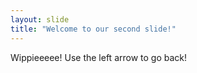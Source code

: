 ```yaml
---
layout: slide
title: "Welcome to our second slide!"
---
```

Wippieeeee!
Use the left arrow to go back!
